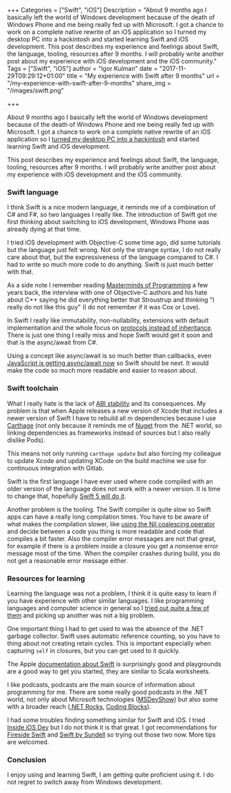 +++
Categories = ["Swift", "iOS"]
Description = "About 9 months ago I basically left the world of Windows development because of the death of Windows Phone and me being really fed up with Microsoft. I got a chance to work on a complete native rewrite of an iOS application so I turned my desktop PC into a hackintosh and started learning Swift and iOS development. This post describes my experience and feelings about Swift, the language, tooling, resources after 9 months. I will probably write another post about my experience with iOS development and the iOS community."
Tags = ["Swift", "iOS"]
author = "Igor Kulman"
date = "2017-11-29T09:29:12+01:00"
title = "My experience with Swift after 9 months"
url = "/my-experience-with-swift-after-9-months"
share_img = "/images/swift.png"

+++

About 9 months ago I basically left the world of Windows development because of the death of Windows Phone and me being really fed up with Microsoft. I got a chance to work on a complete native rewrite of an iOS application so I [turned my desktop PC into a hackintosh](/my-experience-running-a-hackintosh/) and started learning Swift and iOS development. 

This post describes my experience and feelings about Swift, the language, tooling, resources after 9 months. I will probably write another post about my experience with iOS development and the iOS community.

### Swift language

I think Swift is a nice modern language, it reminds me of a combination of C# and F#, so two languages I really like. The introduction of Swift got me first thinking about switching to iOS development, Windows Phone was already dying at that time.

I tried iOS development with Objective-C some time ago, did some tutorials but the language just felt wrong. Not only the strange syntax, I do not really care about that, but the expressiveness of the language compared to C#. I had to write so much more code to do anything. Swift is just much better with that. 

As a side note I remember reading [Masterminds of Programming](http://amzn.to/2zJinE3) a few years back, the interview with one of Objective-C authors and his hate about C++ saying he did everything better that Stroustrup and thinking "I really do not like this guy" (I do not remember if it was Cox or Love).

<!--more-->

In Swift I really like immutability, non-nullability, extensions with default implementation and the whole focus on [protocols instead of inheritance](/using-protocol-default-implementation/). There is just one thing I really miss and hope Swift would get it soon and that is the async/await from C#. 

Using a concept like async/await is so much better than callbacks, even [JavaScript is getting async/await now](https://developer.mozilla.org/en-US/docs/Web/JavaScript/Reference/Statements/async_function) so Swift should be next. It would make the code so much more readable and easier to reason about.

### Swift toolchain

What I really hate is the lack of [ABI stability](https://github.com/apple/swift/blob/master/docs/ABIStabilityManifesto.md) and its consequences. My problem is that when Apple releases a new version of Xcode that includes a newer version of Swift I have to rebuild all m dependencies because I use [Carthage](https://github.com/Carthage/Carthage) (not only because it reminds me of [Nuget](https://www.nuget.org/) from the .NET world, so linking dependencies as frameworks instead of sources but I also really dislike Pods).

This means not only running `carthage update` but also forcing my colleague to update Xcode and updating XCode on the build machine we use for continuous integration with Gitlab.

Swift is the first language I have ever used where code compiled with an older version of the language does not work with a newer version. It is time to change that, hopefully [Swift 5 will do it](https://github.com/apple/swift-evolution). 

Another problem is the tooling. The Swift compiler is quite slow so Swift apps can have a really long compilation times. You have to be aware of what makes the compilation slower, like [using the Nil coalescing operator](https://medium.com/@RobertGummesson/regarding-swift-build-time-optimizations-fc92cdd91e31) and decide between a code you thing is more readable and code that compiles a bit faster. Also the compiler error messages are not that great, for example if there is a problem inside a closure you get a nonsense error message most of the time. When the compiler crashes during build, you do not get a reasonable error message either. 

### Resources for learning

Learning the language was not a problem, I think it is quite easy to learn if you have experience with other similar languages. I like programming languages and computer science in general so I [tried out quite a few of them](/being-a-polyglot-programmer/) and picking up another was not a big problem. 

One important thing I had to get used to was the absence of the .NET garbage collector. Swift uses automatic reference counting, so you have to thing about not creating retain cycles. This is important especially when capturing `self` in closures, but you can get used to it quickly.  

The Apple [documentation about Swift](https://developer.apple.com/swift/) is surprisingly good and playgrounds are a good way to get you started, they are similar to Scala worksheets. 

I like podcasts, podcasts are the main source of information about programming for me. There are some really good podcasts in the .NET world, not only about Microsoft technologies ([MSDevShow](https://msdevshow.com/)) but also some with a broader reach ([.NET Rocks](https://www.dotnetrocks.com/), [Coding Blocks](https://www.codingblocks.net/)). 

I had some troubles finding something similar for Swift and iOS. I tried [Inside iOS Dev](http://insideiosdev.com/) but I do not think it is that great. I got recommendations for [Fireside Swift](https://twitter.com/fireside_swift) and [Swift by Sundell](https://www.swiftbysundell.com/podcast/) so trying out those two now. More tips are welcomed. 

### Conclusion

I enjoy using and learning Swift, I am getting quite proficient using it. I do not regret to switch away from Windows development. 